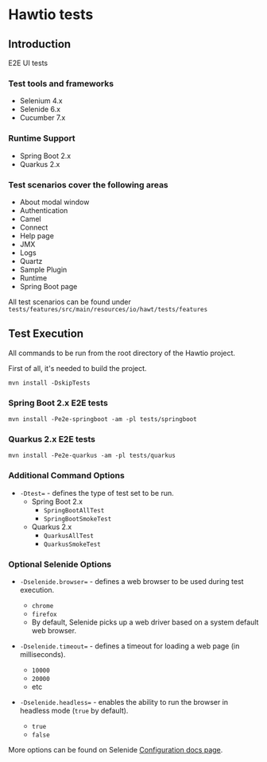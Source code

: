 # Hawtio tests

## Introduction

E2E UI tests

### Test tools and frameworks

- Selenium 4.x
- Selenide 6.x
- Cucumber 7.x

### Runtime Support

- Spring Boot 2.x
- Quarkus 2.x

### Test scenarios cover the following areas

- About modal window
- Authentication
- Camel
- Connect
- Help page
- JMX
- Logs
- Quartz
- Sample Plugin
- Runtime
- Spring Boot page

All test scenarios can be found under `tests/features/src/main/resources/io/hawt/tests/features`


## Test Execution

All commands to be run from the root directory of the Hawtio project.

First of all, it's needed to build the project.

```
mvn install -DskipTests
```

### Spring Boot 2.x E2E tests

```
mvn install -Pe2e-springboot -am -pl tests/springboot
```

### Quarkus 2.x E2E tests
```
mvn install -Pe2e-quarkus -am -pl tests/quarkus
```

### Additional Command Options

- `-Dtest=` - defines the type of test set to be run.
  - Spring Boot 2.x
    - `SpringBootAllTest`
    - `SpringBootSmokeTest`
  - Quarkus 2.x
    - `QuarkusAllTest`
    - `QuarkusSmokeTest`

### Optional Selenide Options

- `-Dselenide.browser=` - defines a web browser to be used during test execution.
  - `chrome`
  - `firefox`
  - By default, Selenide picks up a web driver based on a system default web browser.

- `-Dselenide.timeout=` - defines a timeout for loading a web page (in milliseconds).
  - `10000`
  - `20000`
  - etc
- `-Dselenide.headless=` - enables the ability to run the browser in headless mode (`true` by default).
  - `true`
  - `false`

More options can be found on Selenide [Configuration docs page](https://selenide.org/javadoc/current/com/codeborne/selenide/Configuration.html).
